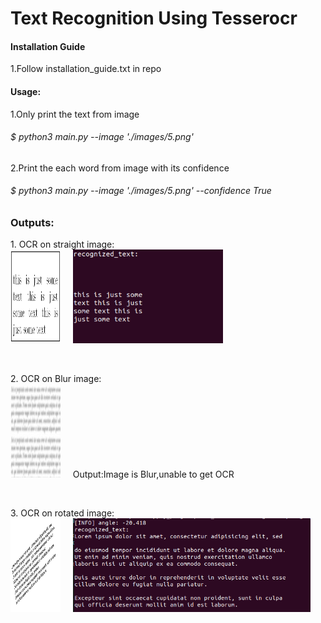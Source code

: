 # Text Recognition Using Tesserocr
<H4> Installation Guide </h4>
1.Follow installation_guide.txt in repo<br>

<h4> Usage:</h4>
1.Only print the text from image<br>
<h6>$ python3 main.py --image './images/5.png'</h6>

2.Print the each word from image with its confidence<br>
<h6>$ python3 main.py --image './images/5.png' --confidence True</h6>

<h3>Outputs: </h3>
<p>
 1. OCR on straight image:<br>
 <img src="images/5.png", height="150", width="80"></img>&nbsp&nbsp&nbsp&nbsp
 <img src="images/op_5.png", height="150",width="80"></img><br>
 </p><br>
 
<p>
 2. OCR on Blur image:<br>
 <img src="images/3.jpeg", height="150", width="80"></img>&nbsp&nbsp&nbsp&nbsp
 Output:Image is Blur,unable to get OCR
 </p><br>
 
<p>
 3. OCR on rotated image:<br>
 <img src="images/1.jpg", height="150", width="80"></img>&nbsp&nbsp&nbsp&nbsp
 <img src="images/op_1.png", height="150",width="80"></img><br>
 </p><br>
 

 
 

